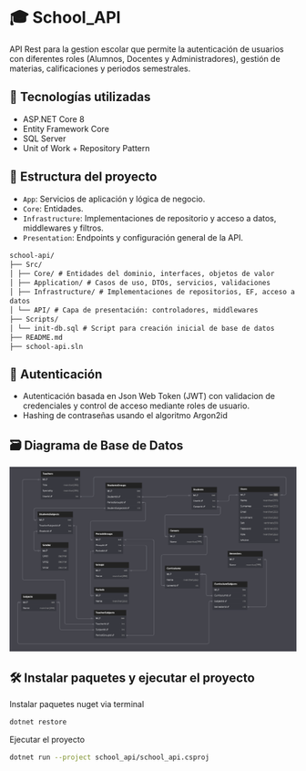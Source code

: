 
# 🎓 School_API 

API Rest para la gestion escolar que permite la autenticación de usuarios con diferentes roles (Alumnos, Docentes y Administradores), gestión de materias, calificaciones y periodos semestrales.


## 🚀 Tecnologías utilizadas

- ASP.NET Core 8
- Entity Framework Core
- SQL Server
- Unit of Work + Repository Pattern


## 📂 Estructura del proyecto

- `App`: Servicios de aplicación y lógica de negocio.
- `Core`: Entidades.
- `Infrastructure`: Implementaciones de repositorio y acceso a datos, middlewares y filtros.
- `Presentation`: Endpoints y configuración general de la API.

```text
school-api/
├── Src/
│ ├── Core/ # Entidades del dominio, interfaces, objetos de valor
│ ├── Application/ # Casos de uso, DTOs, servicios, validaciones
│ ├── Infrastructure/ # Implementaciones de repositorios, EF, acceso a datos
│ └── API/ # Capa de presentación: controladores, middlewares
├── Scripts/
│ └── init-db.sql # Script para creación inicial de base de datos
├── README.md
├── school-api.sln
```

## 🔐 Autenticación

- Autenticación basada en Json Web Token (JWT) con validacion de credenciales y control de acceso mediante roles de usuario.
- Hashing de contraseñas usando el algoritmo Argon2id


## 🗃️ Diagrama de Base de Datos

![Data Base diagram](school_api/SQL/Diagram.png)


## 🛠️ Instalar paquetes y ejecutar el proyecto

Instalar paquetes nuget via terminal 

```bash
dotnet restore
```

Ejecutar el proyecto

```bash
dotnet run --project school_api/school_api.csproj
```
